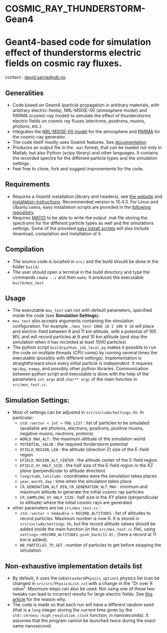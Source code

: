 COSMIC_RAY_THUNDERSTORM-Gean4
=======
Geant4-based code for simulation effect of thunderstorms electric fields on cosmic ray fluxes.
=======

contact : <david.sarria@uib.no>

## Generalities
* Code based on Geant4 (particle propagation in arbitrary materials, with arbitrary electric-fields), NRL-MSISE-00 (atmosphere model) and PARMA (cosmic-ray model) to simulate the effect of thunderstorms electric fields on cosmic ray fluxes (electrons, positrons, muons, photons, etc.).
* Integrates the [NRL-MSISE-00 model](https://ccmc.gsfc.nasa.gov/pub/modelweb/atmospheric/msis/nrlmsise00/) for the atmosphere and [PARMA](https://phits.jaea.go.jp/expacs/) for the cosmic-ray generator.
* The code itself mostly uses Geant4 features. See [documentation](http://geant4-userdoc.web.cern.ch/geant4-userdoc/UsersGuides/ForApplicationDeveloper/html/index.html "Geant4 documentation").
* Produces an output file in the `.mat` format, that can be loaded not only in Matlab, but also Python (scipy library) and other languages. It contains the recorded spectra for the different particle types and the simulation settings.
* Feel free to clone, fork and suggest improvements for the code.

## Requirements
* Requires a Geant4 installation (library and headers), see [the website](http://geant4.web.cern.ch/) and [installation instructions](http://geant4-userdoc.web.cern.ch/geant4-userdoc/UsersGuides/InstallationGuide/html/index.html). Recommended version is 10.4.3. For Linux and Ubuntu users, easy installation scripts are provided in the [following repository](https://github.com/DavidSarria89/GEANT4-easy-install-script).
* Requires [MATIO](https://github.com/tbeu/matio) to be able to write the output .mat file storing the spectrums for the different particle types as well and the simulations settings. Some of the provided [easy install scripts](https://github.com/DavidSarria89/GEANT4-easy-install-script) will also include download, compilation and installation of it.

## Compilation
* The source code is localted in `src/` and the build should be done in the folder `build/`.
* The user should open a terminal in the build directory and type the commands `cmake ../` and then `make`. It produces the executable `build/mos_test`

## Usage
* The executable `mos_test` can run with default parameters, specified inside the code (see **Simulation Settings**).
* `mos_test` also accepts arguments containing the simulation configuration. For example `./mos_test 1000 10 2 100 9 10` will place and electric-field between 9 and 11 km altitude, with a potential of 100 MV, and will record particles at 9 and 10 km altitude (and stop the simulation when it has recorded at least 1000 particles)
* The python script `build/python_job_local.py` makes it possible to run the code on multiple threads (CPU cores) by running several times the executable (possibly with different settings). Implementation is straightforward since every initial particle is independent. It requires `mpi4py`, `numpy`, and possibly other python libraries. Communication between python script and executable is done with the help of the parameters `int argv` and `char** argc`  of the main function in `src/mos_test.cc`.

## Simulation Settings:
* Most of settings can be adjusted in `src/include/Settings.hh`. In particular:
  * `std::vector < int > PDG_LIST` : list of particles to be simulated (available are photons, electrons, positrons, positive muons, negative muons, neutrons, protons)
  * `WORLD_MAX_ALT` : the maximum altitude of the simulation world
  * `POTENTIAL_VALUE` : the required thnderstorm potential 
  * `EFIELD_REGION_LEN` : the altitude (direction Z) size of the E-field region
  * `EFIELD_REGION_ALT_CENTER` : the altitude center of the E-field region
  * `EFIELD_XY_HALF_SIZE` : the half size of the E-field region in the XZ plane (perpendicular to altitude direction)
  * `longitude`, `latitude` : coordinates were the simulation takes places
  * `year`, `month`, `day` : time when the simulation takes place
  * `CR_GENERATION_ALT_MIN`, `CR_GENERATION_ALT_MAX` : minimum and maximum altitude to generate the initial cosmic ray particles
  * `CR_SAMPLING_XY_HALF_SIZE` : half size in the XY plane (perpendicular to altitude) where the initial cosmic rays are generated
* other parameters are ine `src/mos_test.cc` :
  * `std::vector < G4double > RECORD_ALTITUDES` : list of altitudes to record particles. Maximum number is now 6. It is stored in `src/include/Settings.hh`, but the record altitude values should be added inside the main function (in the `src/mos_test.cc` file), using `settings->RECORD_ALTITUDES.push_back(11.0);` (here a record at 11 km is added).
  * `NB_PARTICLES_TO_GET` : number of particles to get before stopping the simulation.

## Non-exhaustive implementation details list
* By default, it uses the `G4EmStandardPhysics_option1` physics list (can be changed in `src/src/PhysicsList.cc`) with a change in the "Dr over R value". Maximum steps can also be used. Not using one of these two tweaks can lead to incorrect results for large electric fields. See [this article](https://www.geosci-model-dev.net/11/4515/2018/) for the reason why.
* The code is made so that each run will have a different random seed (that is a `long` integer storing the current time given by the `std::chrono::high_resolution_clock` function, in nanoseconds). It assumes that the program cannot be launched twice during the exact same nanosecond.

